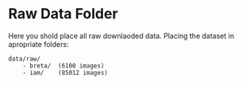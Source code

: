 # Raw Data Folder
Here you shold place all raw downlaoded data. Placing the dataset in apropriate folders:
```
data/raw/
    - breta/  (6100 images)
    - iam/    (85012 images)
```
